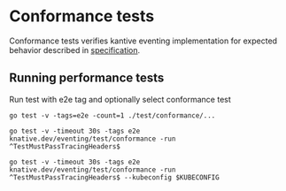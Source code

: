 # Conformance tests

Conformance tests verifies kantive eventing implementation for expected behavior described in
[specification](https://github.com/knative/eventing/tree/master/docs/spec).

## Running performance tests

Run test with e2e tag and optionally select conformance test

```
go test -v -tags=e2e -count=1 ./test/conformance/...

go test -v -timeout 30s -tags e2e knative.dev/eventing/test/conformance -run ^TestMustPassTracingHeaders$

go test -v -timeout 30s -tags e2e knative.dev/eventing/test/conformance -run ^TestMustPassTracingHeaders$ --kubeconfig $KUBECONFIG
```
